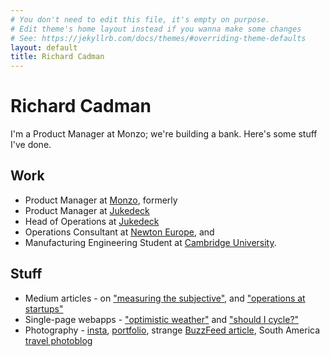 ```yaml
---
# You don't need to edit this file, it's empty on purpose.
# Edit theme's home layout instead if you wanna make some changes
# See: https://jekyllrb.com/docs/themes/#overriding-theme-defaults
layout: default
title: Richard Cadman
---
```


# Richard Cadman

I'm a Product Manager at Monzo; we're building a bank. Here's some stuff I've done.

## Work

- Product Manager at [Monzo](http://www.monzo.com), formerly
- Product Manager at [Jukedeck](http://jukedeck.com/)
- Head of Operations at [Jukedeck](http://jukedeck.com/)
- Operations Consultant at [Newton Europe](https://www.newtoneurope.com/), and
- Manufacturing Engineering Student at [Cambridge University](http://www.ifm.eng.cam.ac.uk/education/met/).


<!--
## Blog

[All posts](/blog.html), [food](/food.html)
{% for post in site.posts limit: 3 %}
- `{{ post.date | date: "%Y-%m-%d" }}` - [{{ post.title }}]({{ post.url }}) {% endfor %}
-->

## Stuff

- Medium articles - on ["measuring the subjective"](https://medium.com/@richardcadman/measuring-the-subjective-improving-the-quality-of-ai-generated-music-as-a-pm-at-a-london-based-6b7c45d4f48d), and ["operations at startups"](https://medium.com/@richardcadman/what-does-operations-mean-at-a-tech-startup-bb953d6a2802)
- Single-page webapps - ["optimistic weather"](https://safe-hollows-92431.herokuapp.com/) and ["should I cycle?"](http://rich.fyi/bike_map.html)
- Photography - [insta](https://www.instagram.com/richardcadman/), [portfolio](https://cadman.myportfolio.com/), strange [BuzzFeed article](https://www.buzzfeed.com/helenrussell/reasons-danes-do-sex-best?utm_term=.heqJe4nWG#.nclWBQDK0), South America [travel photoblog](http://cadmansa2015.tumblr.com/)
